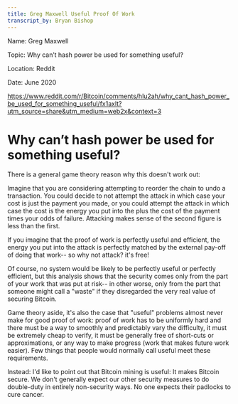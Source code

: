 ```yaml
---
title: Greg Maxwell Useful Proof Of Work
transcript_by: Bryan Bishop
---
```


Name: Greg Maxwell

Topic: Why can’t hash power be used for something useful?

Location: Reddit

Date: June 2020

https://www.reddit.com/r/Bitcoin/comments/hlu2ah/why_cant_hash_power_be_used_for_something_useful/fx1axlt?utm_source=share&utm_medium=web2x&context=3

# Why can’t hash power be used for something useful?

There is a general game theory reason why this doesn't work out:

Imagine that you are considering attempting to reorder the chain to undo a transaction. You could decide to not attempt the attack in which case your cost is just the payment you made, or you could attempt the attack in which case the cost is the energy you put into the plus the cost of the payment times your odds of failure. Attacking makes sense of the second figure is less than the first.

If you imagine that the proof of work is perfectly useful and efficient, the energy you put into the attack is perfectly matched by the external pay-off of doing that work-- so why not attack? it's free!

Of course, no system would be likely to be perfectly useful or perfectly efficient, but this analysis shows that the security comes only from the part of your work that was put at risk-- in other worse, only from the part that someone might call a "waste" if they disregarded the very real value of securing Bitcoin.

Game theory aside, it's also the case that "useful" problems almost never make for good proof of work: proof of work has to be uniformly hard and there must be a way to smoothly and predictably vary the difficulty, it must be extremely cheap to verify, it must be generally free of short-cuts or approximations, or any way to make progress (work that makes future work easier). Few things that people would normally call useful meet these requirements.

Instead: I'd like to point out that Bitcoin mining is useful: It makes Bitcoin secure. We don't generally expect our other security measures to do double-duty in entirely non-security ways. No one expects their padlocks to cure cancer.

